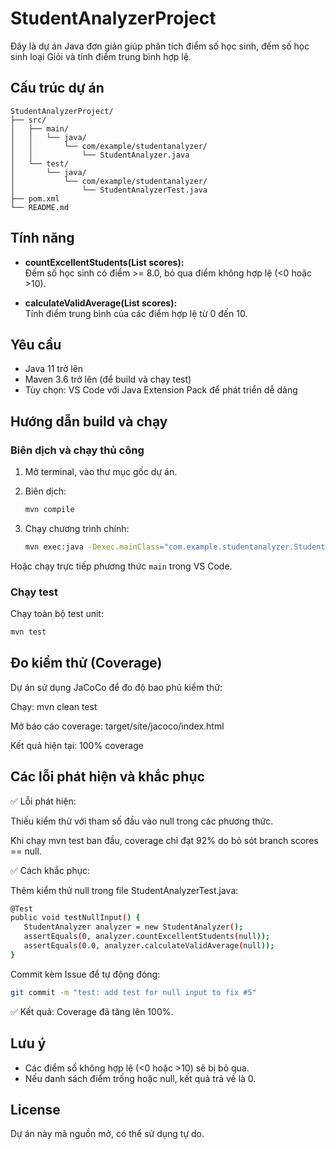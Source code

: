 # StudentAnalyzerProject

Đây là dự án Java đơn giản giúp phân tích điểm số học sinh, đếm số học sinh loại Giỏi và tính điểm trung bình hợp lệ.

## Cấu trúc dự án

```
StudentAnalyzerProject/
├── src/
│   ├── main/
│   │   └── java/
│   │       └── com/example/studentanalyzer/
│   │           └── StudentAnalyzer.java
│   └── test/
│       └── java/
│           └── com/example/studentanalyzer/
│               └── StudentAnalyzerTest.java
├── pom.xml
└── README.md
```

## Tính năng

- **countExcellentStudents(List<Double> scores):**  
  Đếm số học sinh có điểm >= 8.0, bỏ qua điểm không hợp lệ (<0 hoặc >10).

- **calculateValidAverage(List<Double> scores):**  
  Tính điểm trung bình của các điểm hợp lệ từ 0 đến 10.

## Yêu cầu

- Java 11 trở lên
- Maven 3.6 trở lên (để build và chạy test)
- Tùy chọn: VS Code với Java Extension Pack để phát triển dễ dàng

## Hướng dẫn build và chạy

### Biên dịch và chạy thủ công

1. Mở terminal, vào thư mục gốc dự án.
2. Biên dịch:

   ```bash
   mvn compile
   ```

3. Chạy chương trình chính:

   ```bash
   mvn exec:java -Dexec.mainClass="com.example.studentanalyzer.StudentAnalyzer"
   ```

Hoặc chạy trực tiếp phương thức `main` trong VS Code.

### Chạy test

Chạy toàn bộ test unit:

```bash
mvn test
```
## Đo kiểm thử (Coverage)
Dự án sử dụng JaCoCo để đo độ bao phủ kiểm thử:

Chạy:
mvn clean test

Mở báo cáo coverage: target/site/jacoco/index.html

Kết quả hiện tại: 100% coverage
## Các lỗi phát hiện và khắc phục
✅ Lỗi phát hiện:

Thiếu kiểm thử với tham số đầu vào null trong các phương thức.

Khi chạy mvn test ban đầu, coverage chỉ đạt 92% do bỏ sót branch scores == null.

✅ Cách khắc phục:

Thêm kiểm thử null trong file StudentAnalyzerTest.java:
 ```bash
@Test
public void testNullInput() {
    StudentAnalyzer analyzer = new StudentAnalyzer();
    assertEquals(0, analyzer.countExcellentStudents(null));
    assertEquals(0.0, analyzer.calculateValidAverage(null));
}
  ```
Commit kèm Issue để tự động đóng:
```bash
git commit -m "test: add test for null input to fix #5"
 ```
✅ Kết quả: Coverage đã tăng lên 100%.
## Lưu ý

- Các điểm số không hợp lệ (<0 hoặc >10) sẽ bị bỏ qua.
- Nếu danh sách điểm trống hoặc null, kết quả trả về là 0.

## License

Dự án này mã nguồn mở, có thể sử dụng tự do.
